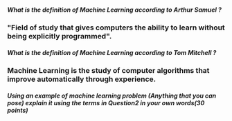 ##### What is the definition of Machine Learning according to Arthur Samuel ?
### "Field of study that gives computers the ability to learn without being explicitly programmed".

##### What is the definition of Machine Learning according to Tom Mitchell ?
### Machine Learning is the study of computer algorithms that improve automatically through experience. 

##### Using an example of machine learning problem (Anything that you can pose) explain it using the terms in Question2 in your own words(30 points)